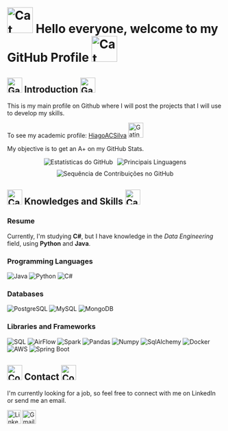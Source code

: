 # <img src="https://github.com/user-attachments/assets/bc8b4b46-4594-4aed-89a6-625d0ab26a0c" width="60" alt="Cat">  Hello everyone, welcome to my GitHub Profile <img src="https://github.com/user-attachments/assets/bc8b4b46-4594-4aed-89a6-625d0ab26a0c" width="60" alt="Cat">

## <img src="https://github.com/user-attachments/assets/07b41a6c-c71e-418e-bd29-4a6465b2e5d0" width="35" alt="Gatinho Comendo"> Introduction <img src="https://github.com/user-attachments/assets/07b41a6c-c71e-418e-bd29-4a6465b2e5d0" width="35" alt="Gatinho Comendo">

This is my main profile on Github where I will post the projects that I will use to develop my skills. 

To see my academic profile: [HiagoACSilva](https://github.com/HiagoACSilva) <img src="https://github.com/user-attachments/assets/f0bed885-9ae6-4471-af10-8bd0ffdf7848" width="35" alt="Gatinho Dormindo">

My objective is to get an A+ on my GitHub Stats.

<div align="center">
  <img src="https://github-readme-stats.vercel.app/api?username=HiagoACS&show_icons=true&count_private=true&theme=darcula&hide_border=true&hide=issues,contribs&bg_color=00000000" alt="Estatísticas do GitHub" style="display: inline-block; margin: 0 3px;">
  <img src="https://github-readme-stats.vercel.app/api/top-langs/?username=HiagoACS&layout=compact&hide_border=true&theme=darcula&bg_color=00000000&langs_count=6&hide=jupyter%20notebook,tex,css,php&exclude_repo=Pacman-AI" alt="Principais Linguagens" style="display: inline-block; margin: 0 3px;">
</div>
<div align="center">
  <img src="https://github-readme-streak-stats.herokuapp.com?user=HiagoACS&theme=darcula&hide_border=true&background=FFFFFF00" alt="Sequência de Contribuições no GitHub" style="margin-top: 10px;">
</div>

## <img src="https://github.com/user-attachments/assets/85dd204f-330c-4c2e-bb1b-94eb4e0dbe5a" width="35" alt="Cat and Pen"> Knowledges and Skills <img src="https://github.com/user-attachments/assets/85dd204f-330c-4c2e-bb1b-94eb4e0dbe5a" width="35" alt="Cat and Pen">


### Resume

Currently, I'm studying **C#**, but I have knowledge in the *Data Engineering* field, using **Python** and **Java**.

### Programming Languages

![Java](https://img.shields.io/badge/Java-F8981D?logo=java&logoColor=white&style=for-the-badge)
![Python](https://img.shields.io/badge/Python-3776AB?logo=python&logoColor=white&style=for-the-badge)
![C#](https://img.shields.io/badge/C%23-239120?logo=unity&logoColor=white&style=for-the-badge)

### Databases

![PostgreSQL](https://img.shields.io/badge/postgresql-4169e1?style=for-the-badge&logo=postgresql&logoColor=white)
![MySQL](https://img.shields.io/badge/MySQL-4479A1?style=for-the-badge&logo=mysql&logoColor=white)
![MongoDB](https://img.shields.io/badge/-MongoDB-13aa52?style=for-the-badge&logo=mongodb&logoColor=white)

### Libraries and Frameworks

![SQL](https://img.shields.io/badge/SQL-003B57?style=for-the-badge&labelColor=black&logo=sqlite&logoColor=white)
![AirFlow](https://img.shields.io/badge/Apache%20Airflow-017CEE?style=for-the-badge&logo=Apache%20Airflow&logoColor=white)
![Spark](https://img.shields.io/badge/Apache%20Spark-FDEE21?style=for-the-badge&logo=apachespark&logoColor=black)
![Pandas](https://img.shields.io/badge/Pandas-000000?style=for-the-badge&logo=pandas&logoColor=white)
![Numpy](https://img.shields.io/badge/Numpy-777BB4?style=for-the-badge&logo=numpy&logoColor=white)
![SqlAlchemy](https://img.shields.io/badge/sqlalchemy-D71F00?style=for-the-badge&logo=sqlalchemy&logoColor=white)
![Docker](https://img.shields.io/badge/Docker-2496ED?logo=docker&logoColor=white&style=for-the-badge)
![AWS](https://img.shields.io/badge/AWS-100000?style=for-the-badge&logo=amazon&logoColor=white&labelColor=232F3E&color=FF9900)
![Spring Boot](https://img.shields.io/badge/SpringBoot-6DB33F?style=for-the-badge&logo=Spring&logoColor=white)

## <img src="https://github.com/user-attachments/assets/39549c1a-825e-40b0-bc68-03174c268913" width="35" alt="Contact"> Contact <img src="https://github.com/user-attachments/assets/39549c1a-825e-40b0-bc68-03174c268913" width="35" alt="Contact">

I'm currently looking for a job, so feel free to connect with me on LinkedIn or send me an email.

<a href="https://www.linkedin.com/in/hacsilva">
  <img height="32" align="left" alt="LinkedIn" src="https://github.com/user-attachments/assets/9aacc0b7-12c4-4250-9e64-6d8d97113d55" />
</a>

<a href="mailto:hiagoacsilva@gmail.com">
  <img height="32" align="left" alt="Gmail" src="https://github.com/user-attachments/assets/b7139da2-4cb3-4b67-8948-8f5c42dddcde" />
</a>
